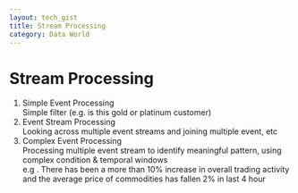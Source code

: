 ```yaml
---
layout: tech_gist
title: Stream Processing
category: Data World
---
```


# Stream Processing

1. Simple Event Processing  
Simple filter (e.g. is this gold or platinum customer)
2. Event Stream Processing  
Looking across multiple event streams and joining multiple event, etc
3. Complex Event Processing  
Processing multiple event stream to identify meaningful pattern, using complex condition & temporal windows  
e.g . There has been a more than 10% increase in overall trading activity and the average price of commodities has fallen 2% in last 4 hour
